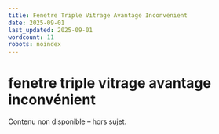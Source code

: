 ```yaml
---
title: Fenetre Triple Vitrage Avantage Inconvénient
date: 2025-09-01
last_updated: 2025-09-01
wordcount: 11
robots: noindex
---
```


# fenetre triple vitrage avantage inconvénient

Contenu non disponible – hors sujet.